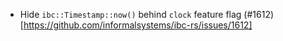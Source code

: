 *   Hide `ibc::Timestamp::now()` behind `clock` feature flag (#1612)\[https://github.com/informalsystems/ibc-rs/issues/1612]
